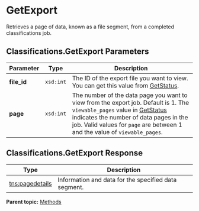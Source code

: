 # GetExport

Retrieves a page of data, known as a file segment, from a completed classifications job.

## Classifications.GetExport Parameters

|Parameter|Type|Description|
|---------|----|-----------|
| **file_id** | `xsd:int` | The ID of the export file you want to view. You can get this value from [GetStatus](r_GetStatus.md#). |
| **page** | `xsd:int` | The number of the data page you want to view from the export job. Default is 1. The `viewable_pages` value in [GetStatus](r_GetStatus.md#) indicates the number of data pages in the job. Valid values for `page` are between 1 and the value of `viewable_pages`. |

## Classifications.GetExport Response

|Type|Description|
|----|-----------|
| [tns:pagedetails](../data_types/r_pagedetails.md#) | Information and data for the specified data segment.|

**Parent topic:** [Methods](../methods/classifications_methods.md)

